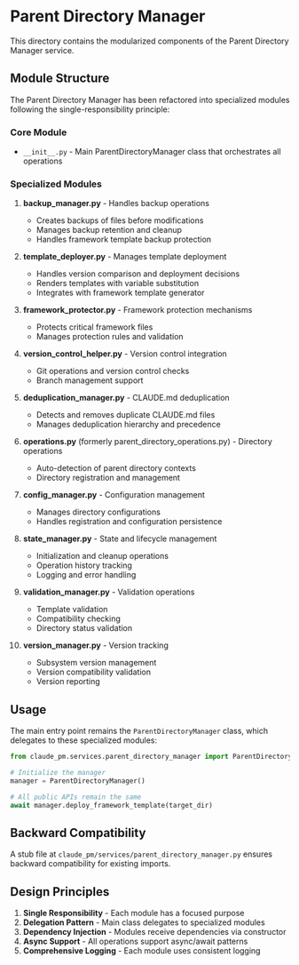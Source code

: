 # Parent Directory Manager

This directory contains the modularized components of the Parent Directory Manager service.

## Module Structure

The Parent Directory Manager has been refactored into specialized modules following the single-responsibility principle:

### Core Module
- `__init__.py` - Main ParentDirectoryManager class that orchestrates all operations

### Specialized Modules

1. **backup_manager.py** - Handles backup operations
   - Creates backups of files before modifications
   - Manages backup retention and cleanup
   - Handles framework template backup protection

2. **template_deployer.py** - Manages template deployment
   - Handles version comparison and deployment decisions
   - Renders templates with variable substitution
   - Integrates with framework template generator

3. **framework_protector.py** - Framework protection mechanisms
   - Protects critical framework files
   - Manages protection rules and validation

4. **version_control_helper.py** - Version control integration
   - Git operations and version control checks
   - Branch management support

5. **deduplication_manager.py** - CLAUDE.md deduplication
   - Detects and removes duplicate CLAUDE.md files
   - Manages deduplication hierarchy and precedence

6. **operations.py** (formerly parent_directory_operations.py) - Directory operations
   - Auto-detection of parent directory contexts
   - Directory registration and management

7. **config_manager.py** - Configuration management
   - Manages directory configurations
   - Handles registration and configuration persistence

8. **state_manager.py** - State and lifecycle management
   - Initialization and cleanup operations
   - Operation history tracking
   - Logging and error handling

9. **validation_manager.py** - Validation operations
   - Template validation
   - Compatibility checking
   - Directory status validation

10. **version_manager.py** - Version tracking
    - Subsystem version management
    - Version compatibility validation
    - Version reporting

## Usage

The main entry point remains the `ParentDirectoryManager` class, which delegates to these specialized modules:

```python
from claude_pm.services.parent_directory_manager import ParentDirectoryManager

# Initialize the manager
manager = ParentDirectoryManager()

# All public APIs remain the same
await manager.deploy_framework_template(target_dir)
```

## Backward Compatibility

A stub file at `claude_pm/services/parent_directory_manager.py` ensures backward compatibility for existing imports.

## Design Principles

1. **Single Responsibility** - Each module has a focused purpose
2. **Delegation Pattern** - Main class delegates to specialized modules
3. **Dependency Injection** - Modules receive dependencies via constructor
4. **Async Support** - All operations support async/await patterns
5. **Comprehensive Logging** - Each module uses consistent logging